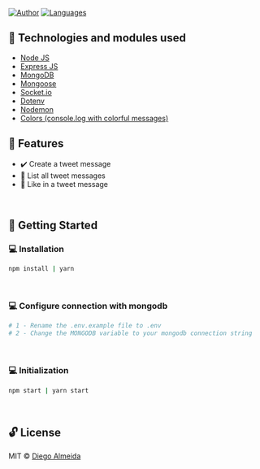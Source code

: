 [![Author](https://img.shields.io/badge/author-dyhalmeida-D54F44?style=flat-square)](https://github.com/dyhalmeida)
[![Languages](https://img.shields.io/github/languages/count/dyhalmeida/tweet-omnistack-5?color=%23D54F44&style=flat-square)](#)

## 📑 Technologies and modules used

- [Node JS](https://nodejs.org/en/)
- [Express JS](https://expressjs.com/)
- [MongoDB](https://www.mongodb.com/community)
- [Mongoose](https://mongoosejs.com/docs/)
- [Socket.io](https://socket.io/index.html)
- [Dotenv](https://github.com/motdotla/dotenv)
- [Nodemon](https://github.com/remy/nodemon)
- [Colors (console.log with colorful messages)](https://github.com/Marak/colors.js)

## 📍 Features
- ✔️ Create a tweet message
- 📄 List all tweet messages
- 🧡 Like in a tweet message

<br>

## 🚀 Getting Started

### 💻 Installation
```bash
npm install | yarn
```
<br>

### 💻 Configure connection with mongodb
```bash
# 1 - Rename the .env.example file to .env
# 2 - Change the MONGODB variable to your mongodb connection string
```
<br>

### 💻 Initialization

```bash
npm start | yarn start
```
<br>

## 🔓 License 
MIT © [Diego Almeida](https://www.linkedin.com/in/dyhalmeida/)








